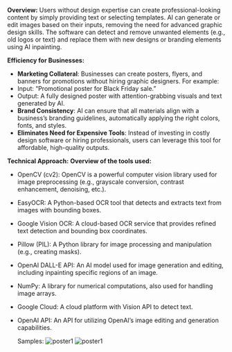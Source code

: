 **Overview:**
Users without design expertise can create professional-looking content by simply providing text or selecting templates. AI can generate or edit images based on their inputs, removing the need for advanced graphic design skills. The software can detect and remove unwanted elements (e.g., old logos or text) and replace them with new designs or branding elements using AI inpainting.

**Efficiency for Businesses:**
- **Marketing Collateral**: Businesses can create posters, flyers, and banners for promotions without hiring graphic designers. For example:
- Input: “Promotional poster for Black Friday sale.”
- Output: A fully designed poster with attention-grabbing visuals and text generated by AI.
- **Brand Consistency**: AI can ensure that all materials align with a business’s branding guidelines, automatically applying the right colors, fonts, and styles.
- **Eliminates Need for Expensive Tools**: Instead of investing in costly design software or hiring professionals, users can leverage this tool for affordable, high-quality outputs.

**Technical Approach:**
**Overview of the tools used:**
- OpenCV (cv2): OpenCV is a powerful computer vision library used for image preprocessing (e.g., grayscale conversion, contrast enhancement, denoising, etc.).
- EasyOCR: A Python-based OCR tool that detects and extracts text from images with bounding boxes.
- Google Vision OCR: A cloud-based OCR service that provides refined text detection and bounding box coordinates.
- Pillow (PIL): A Python library for image processing and manipulation (e.g., creating masks).
- OpenAI DALL-E API: An AI model used for image generation and editing, including inpainting specific regions of an image.
- NumPy: A library for numerical computations, also used for handling image arrays.
- Google Cloud: A cloud platform with Vision API to detect text.
- OpenAI API: An API for utilizing OpenAI’s image editing and generation capabilities.

  Samples:
  ![poster1](https://github.com/user-attachments/assets/1ea7b064-bb6f-439c-8283-00daa4388c8e)
  ![poster1](https://github.com/user-attachments/assets/7feeddb2-7e15-4f8f-a163-76267853d851)


